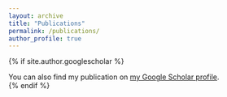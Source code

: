 ```yaml
---
layout: archive
title: "Publications"
permalink: /publications/
author_profile: true
---
```


{% if site.author.googlescholar %}
  <div class="wordwrap">You can also find my publication on <a href="{{site.author.googlescholar}}">my Google Scholar profile</a>.</div>
{% endif %}

<!-- {% include base_path %}

{% for post in site.publications reversed %}
  {% include archive-single.html %}
{% endfor %} -->
<!-- * T Perrett, A Darkhalil, S Sinha, O Emara, S Pollard, K Parida, K Liu, P Gatti, S Bansal, K Flanagan, J Chalk, Z Zhu, R Guerrier, F Abdelazim, B Zhu, D Moltisanti, M Wray, H Doughty, D Damen (2025). HD-EPIC: A Highly-Detailed Egocentric Video Dataset. IEEE/CVF Computer Vision and Pattern Recognition (CVPR). [Paper](https://arxiv.org/abs/2502.04144) [Webpage](https://hd-epic.github.io/) [Dataset](https://hd-epic.github.io/index#download) [Annotations](https://github.com/hd-epic/hd-epic-annotations) [Explore Dataset](https://hd-epic.github.io/demo.html)

* J Pope, M. Hassanuzzaman, W. Chapman, H Day, M. Sherpa, O Emara, N. Adhikari, A Joshi. Froniters In Digital Health, under review. Skin Cancer Machine Learning Model Tone Bias. arXiv preprint, arXiv:2410.06385. [Paper](https://arxiv.org/abs/2410.06385) -->